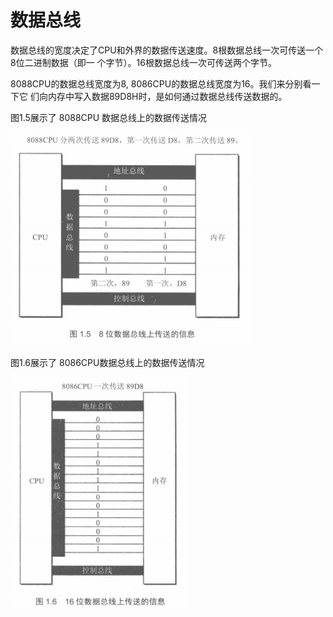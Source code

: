 # 数据总线

数据总线的宽度决定了CPU和外界的数据传送速度。8根数据总线一次可传送一个8位二进制数据（即一 个字节）。16根数据总线一次可传送两个字节。

8088CPU的数据总线宽度为8, 8086CPU的数据总线宽度为16。我们来分别看一下它 们向内存中写入数据89D8H时，是如何通过数据总线传送数据的。

图1.5展示了 8088CPU 数据总线上的数据传送情况

<img src="https://raw.githubusercontent.com/yinzhipeng123/Picture_Bed/main/202205311649454.png" alt="image-20220531164933419" style="zoom: 50%;" />

图1.6展示了 8086CPU数据总线上的数据传送情况

<img src="https://raw.githubusercontent.com/yinzhipeng123/Picture_Bed/main/202205311650762.png" alt="image-20220531165030726" style="zoom:50%;" />